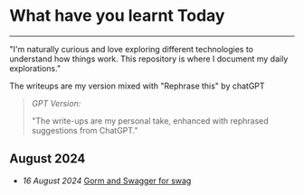 # What have you learnt Today
---

"I'm naturally curious and love exploring different technologies to understand how things work. This repository is where I document my daily explorations."

The writeups are my version mixed with "Rephrase this" by chatGPT

> *GPT Version:*
>
> "The write-ups are my personal take, enhanced with rephrased suggestions from ChatGPT."

## August 2024
- *16 August 2024* [Gorm and Swagger for swag](./2024/August/gorm-and-swagger-for-swag.md)
